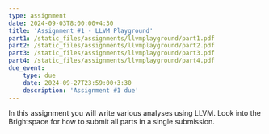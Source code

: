 ```yaml
---
type: assignment
date: 2024-09-03T8:00:00+4:30
title: 'Assignment #1 - LLVM Playground'
part1: /static_files/assignments/llvmplayground/part1.pdf
part2: /static_files/assignments/llvmplayground/part2.pdf
part3: /static_files/assignments/llvmplayground/part3.pdf
part4: /static_files/assignments/llvmplayground/part4.pdf
due_event: 
    type: due
    date: 2024-09-27T23:59:00+3:30
    description: 'Assignment #1 due'
---
```

In this assignment you will write various analyses using LLVM. Look into the Brightspace for how to submit all parts in a single submission.